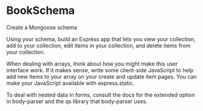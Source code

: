 # BookSchema

Create a Mongoose schema

Using your schema, build an Express app that lets you view your collection, add to your collection, edit items in your collection, and delete items from your collection.

When dealing with arrays, think about how you might make this user interface work. If it makes sense, write some client-side JavaScript to help add new items to your array on your create and update item pages. You can make your JavaScript available with express.static.

To deal with nested data in forms, consult the docs for the extended option in body-parser and the qs library that body-parser uses.
